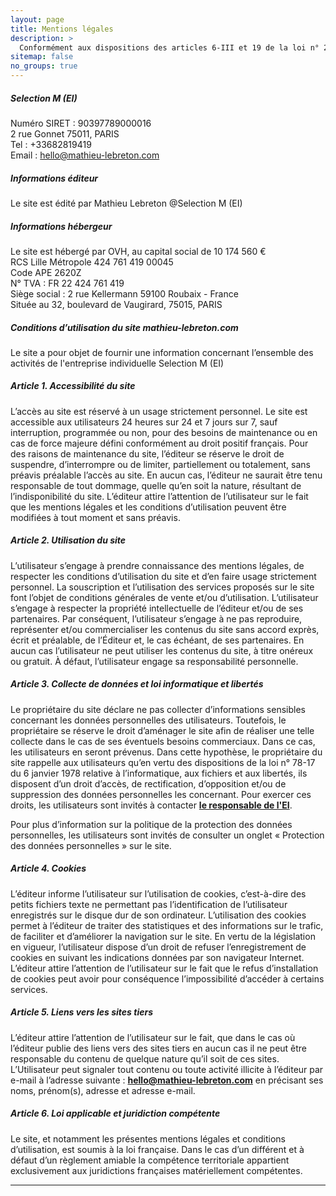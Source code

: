 ```yaml
---
layout: page
title: Mentions légales
description: >
  Conformément aux dispositions des articles 6-III et 19 de la loi n° 2004-575 du 21 juin 2004 pour la confiance dans l’économie numérique, il est porté à la connaissance des utilisateurs et visiteurs du site mathieu-lebreton.com (le Site) les présentes mentions légales. La connexion, l’utilisation et l’accès à ce site impliquent l’acceptation intégrale et sans réserve par l’utilisateur de toutes les dispositions des présentes mentions légales. Sont considérés comme utilisateurs tous les internautes qui naviguent, consultent, visionnent et utilisent de manière quelconque le site.
sitemap: false
no_groups: true
---
```


##### Selection M (EI)
Numéro SIRET : 90397789000016  
2 rue Gonnet 75011, PARIS  
Tel : +33682819419  
Email : hello@mathieu-lebreton.com  

##### Informations éditeur
Le site est édité par Mathieu Lebreton @Selection M (EI)

##### Informations hébergeur
Le site est hébergé par OVH, au capital social de 10 174 560 €  
RCS Lille Métropole 424 761 419 00045  
Code APE 2620Z  
N° TVA : FR 22 424 761 419  
Siège social : 2 rue Kellermann
59100 Roubaix - France  
Située au 32, boulevard de Vaugirard, 75015, PARIS

##### Conditions d’utilisation du site mathieu-lebreton.com
Le site a pour objet de fournir une information concernant l’ensemble des activités de l'entreprise individuelle Selection M (EI)

##### Article 1. Accessibilité du site
L’accès au site est réservé à un usage strictement personnel.
Le site est accessible aux utilisateurs 24 heures sur 24 et 7 jours sur 7, sauf interruption, programmée ou non, pour des besoins de maintenance ou en cas de force majeure défini conformément au droit positif français. Pour des raisons de maintenance du site, l’éditeur se réserve le droit de suspendre, d’interrompre ou de limiter, partiellement ou totalement, sans préavis préalable l’accès au site. En aucun cas, l’éditeur ne saurait être tenu responsable de tout dommage, quelle qu’en soit la nature, résultant de l’indisponibilité du site. L’éditeur attire l’attention de l’utilisateur sur le fait que les mentions légales et les conditions d’utilisation peuvent être modifiées à tout moment et sans préavis.

##### Article 2. Utilisation du site
L’utilisateur s’engage à prendre connaissance des mentions légales, de respecter les conditions d’utilisation du site et d’en faire usage strictement personnel. La souscription et l’utilisation des services proposés sur le site font l’objet de conditions générales de vente et/ou d’utilisation. L’utilisateur s’engage à respecter la propriété intellectuelle de l’éditeur et/ou de ses partenaires. Par conséquent, l’utilisateur s’engage à ne pas reproduire, représenter et/ou commercialiser les contenus du site sans accord exprès, écrit et préalable, de l’Éditeur et, le cas échéant, de ses partenaires. En aucun cas l’utilisateur ne peut utiliser les contenus du site, à titre onéreux ou gratuit. À défaut, l’utilisateur engage sa responsabilité personnelle.

##### Article 3. Collecte de données et loi informatique et libertés
Le propriétaire du site déclare ne pas collecter d’informations sensibles concernant les données personnelles des utilisateurs. Toutefois, le propriétaire se réserve le droit d’aménager le site afin de réaliser une telle collecte dans le cas de ses éventuels besoins commerciaux. Dans ce cas, les utilisateurs en seront prévenus. Dans cette hypothèse, le propriétaire du site rappelle aux utilisateurs qu’en vertu des dispositions de la loi n° 78-17 du 6 janvier 1978 relative à l’informatique, aux fichiers et aux libertés, ils disposent d’un droit d’accès, de rectification, d’opposition et/ou de suppression des données personnelles les concernant. Pour exercer ces droits, les utilisateurs sont invités à contacter **[le responsable de l'EI](hello@mathieu-lebreton.com)**.

Pour plus d’information sur la politique de la protection des données personnelles, les utilisateurs sont invités de consulter un onglet « Protection des données personnelles » sur le site.

##### Article 4. Cookies
L’éditeur informe l’utilisateur sur l’utilisation de cookies, c’est-à-dire des petits fichiers texte ne permettant pas l’identification de l’utilisateur enregistrés sur le disque dur de son ordinateur. L’utilisation des cookies permet à l’éditeur de traiter des statistiques et des informations sur le trafic, de faciliter et d’améliorer la navigation sur le site. En vertu de la législation en vigueur, l’utilisateur dispose d’un droit de refuser l’enregistrement de cookies en suivant les indications données par son navigateur Internet. L’éditeur attire l’attention de l’utilisateur sur le fait que le refus d’installation de cookies peut avoir pour conséquence l’impossibilité d’accéder à certains services.

##### Article 5. Liens vers les sites tiers
L’éditeur attire l’attention de l’utilisateur sur le fait, que dans le cas où l’éditeur publie des liens vers des sites tiers en aucun cas il ne peut être responsable du contenu de quelque nature qu’il soit de ces sites. L’Utilisateur peut signaler tout contenu ou toute activité illicite à l’éditeur par e-mail à l’adresse suivante : **[hello@mathieu-lebreton.com](hello@mathieu-lebreton.com)** en précisant ses noms, prénom(s), adresse et adresse e-mail.

##### Article 6. Loi applicable et juridiction compétente
Le site, et notamment les présentes mentions légales et conditions d’utilisation, est soumis à la loi française. Dans le cas d’un différent et à défaut d’un règlement amiable la compétence territoriale appartient exclusivement aux juridictions françaises matériellement compétentes.

---
